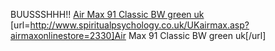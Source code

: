 BUUSSSHHH!!
 <a href="http://www.spiritualpsychology.co.uk/UKairmax.asp?airmaxonlinestore=2330" >Air Max 91 Classic BW green uk</a>
[url=http://www.spiritualpsychology.co.uk/UKairmax.asp?airmaxonlinestore=2330]Air Max 91 Classic BW green uk[/url]